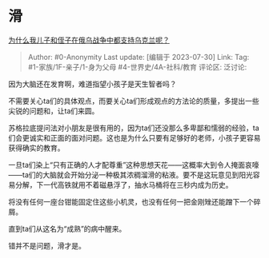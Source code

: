 # 滑
[为什么我儿子和侄子在俄乌战争中都支持乌克兰呢？](https://www.zhihu.com/question/614159222/answer/3142480756)

> Author: #0-Anonymity
> Last update: [编辑于 2023-07-30]
> Link:
> Tag: #1-家族/1F-亲子/1-身为父母 #4-世界史/4A-社科/教育 
> 评论区:
> 泛讨论:

因为大脑还在发育啊，难道指望小孩子是天生智者吗？

不需要关心ta们的具体观点，而要关心ta们形成观点的方法论的质量，多提出一些尖锐的问题和，让ta们来圆。

苏格拉底提问法对小朋友是很有用的，因为ta们还没那么多卑鄙和懦弱的经验，ta们会更诚实和正面的面对问题。这也是为什么只要有足够好的老师，小孩子更容易获得确实的教育。

一旦ta们染上“只有正确的人才配尊重”这种思想天花——这概率大到令人掩面哀嚎——ta们的大脑就会开始分泌一种极其浓稠溜滑的粘液。要不是这玩意见到阳光容易分解，下一代高铁就用不着磁悬浮了，抽水马桶将在三秒内成为历史。

将没有任何一座台钳能固定住这些小机灵，也没有任何一把金刚矬还能蹭下一个碎屑。

直到ta们从这名为“成熟”的病中醒来。

错并不是问题，滑才是。